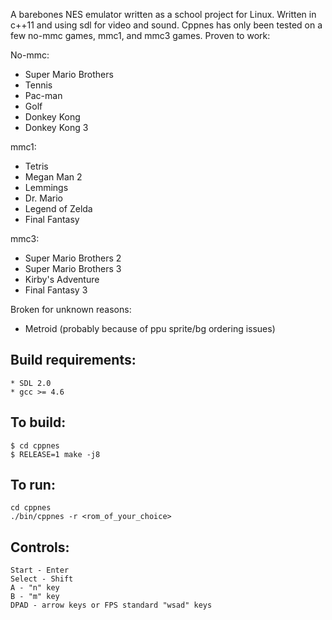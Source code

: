 A barebones NES emulator written as a school project for Linux. Written in c++11 
and using sdl for video and sound. Cppnes has only been tested on a few no-mmc games, 
mmc1, and mmc3 games. Proven to work:

No-mmc:
* Super Mario Brothers
* Tennis
* Pac-man
* Golf
* Donkey Kong
* Donkey Kong 3

mmc1:
* Tetris
* Megan Man 2
* Lemmings
* Dr. Mario
* Legend of Zelda
* Final Fantasy

mmc3:
* Super Mario Brothers 2
* Super Mario Brothers 3
* Kirby's Adventure
* Final Fantasy 3

Broken for unknown reasons:
* Metroid (probably because of ppu sprite/bg ordering issues)



## Build requirements:
    * SDL 2.0
    * gcc >= 4.6

## To build:
    $ cd cppnes
    $ RELEASE=1 make -j8

## To run:
    cd cppnes
    ./bin/cppnes -r <rom_of_your_choice>

## Controls:
    Start - Enter
    Select - Shift
    A - "n" key
    B - "m" key
    DPAD - arrow keys or FPS standard "wsad" keys

